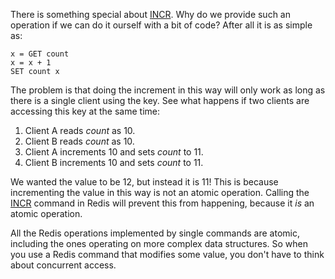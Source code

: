 There is something special about [INCR](#help).  Why do we provide such an operation if
we can do it ourself with a bit of code? After all it is as simple as:

    x = GET count
    x = x + 1
    SET count x

The problem is that doing the increment in this way will only work as long as
there is a single client using the key. See what happens if two clients are
accessing this key at the same time:

1. Client A reads *count* as 10.
2. Client B reads *count* as 10.
3. Client A increments 10 and sets *count* to 11.
4. Client B increments 10 and sets *count* to 11.

We wanted the value to be 12, but instead it is 11! This is because
incrementing the value in this way is not an atomic operation.  Calling the
[INCR](#help) command in Redis will prevent this from happening, because it *is* an
atomic operation.

All the Redis operations implemented by single commands are atomic, including the ones operating on more complex data structures. So when you use a Redis command that modifies some value, you don't have to think about concurrent access.
